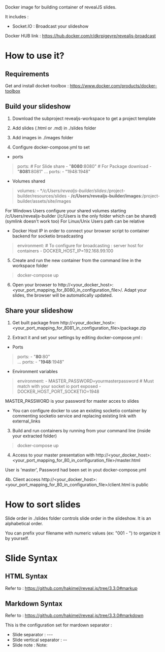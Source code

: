 Docker image for building container of revealJS slides.

It includes :
- Socket.IO : Broadcast your slideshow

Docker HUB link : https://hub.docker.com/r/dkrpigeyre/revealjs-broadcast

# How to use it?

## Requirements

Get and install docket-toolbox : https://www.docker.com/products/docker-toolbox

## Build your slideshow

1. Download the subproject revealjs-workspace to get a project template

2. Add slides (.html or .md) in ./slides folder

3. Add images in ./images folder

4. Configure docker-compose.yml to set

- ports

> ports:
> \# For Slide share
> \- "**8080**:8080"
> \# For Package download
> \- "**8081**:8081"
> ...
> ports:
> \- "1948:1948" 

- Volumes shared

> volumes:
> \- **/c/Users/revealjs-builder/slides*:/project-builder/resources/slides
> \- **/c/Users/revealjs-builder/images**:/project-builder/assets/site/images

For Windows Users configure your shared volumes starting /c/Users/revealjs-builder (/c/Users is the only folder which can be shared) (symlink doesn't work too)
For Linux/Unix Users path can be relative

- Docker Host IP in order to connect your browser script to container backend for socketio broadcasting

> environment:
> \# To configure for broadcasting : server host for containers
> \- DOCKER_HOST_IP=192.168.99.100

5. Create and run the new container from the command line in the workspace folder

> docker-compose up

6. Open your browser to  http://<your_docker_host>:<your_port_mapping_for_8080_in_configuration_file>/. Adapt your slides, the browser will be automatically updated.

## Share your slideshow

1. Get built package from http://<your_docker_host>:<your_port_mapping_for_8081_in_configuration_file>/package.zip

2. Extract it and set your settings by editing docker-compose.yml :

- Ports

> ports:
> \- "**80**:80"   
> ...
> ports:
> \- "**1948**:1948" 

- Environment variables

> environment:
> \- MASTER_PASSWORD=yourmasterpassword
> \# Must match with your socket io port exposed
> \- DOCKER_HOST_PORT_SOCKETIO=1948

MASTER_PASSWORD is your password for master acces to slides

- You can configure docker to use an existing socketio container by commenting socketio service and replacing existing link with external_links

3. Build and run containers by running from your command line (inside your extracted folder)

> docker-compose up

4. Access to your master presentation with http://<your_docker_host>:<your_port_mapping_for_80_in_configuration_file>/master.html

User is 'master', Password had been set in yout docker-compose.yml

4b. Client access http://<your_docker_host>:<your_port_mapping_for_80_in_configuration_file>/client.html is public

# How to sort slides

Slide order in ./slides folder controls slide order in the slideshow. It is an alphabetical order.

You can prefix your filename with numeric values (ex: "001 - ") to organize it by yourself.

# Slide Syntax

## HTML Syntax

Refer to : https://github.com/hakimel/reveal.js/tree/3.3.0#markup

## Markdown Syntax

Refer to : https://github.com/hakimel/reveal.js/tree/3.3.0#markdown

This is the configuration set for mardown separator :

- Slide separator : ---
- Slide vertical separator : --
- Slide note : Note: 